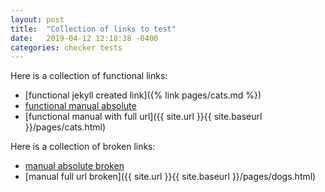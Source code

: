```yaml
---
layout: post
title:  "Collection of links to test"
date:   2019-04-12 12:18:38 -0400
categories: checker tests
---
```


Here is a collection of functional links:

- [functional jekyll created link]({% link pages/cats.md %})
- [functional manual absolute](/pages/cats.html)
- [functional manual with full url]({{ site.url }}{{ site.baseurl }}/pages/cats.html)

Here is a collection of broken links:

- [manual absolute broken](/pages/dogs.html)
- [manual full url broken]({{ site.url }}{{ site.baseurl }}/pages/dogs.html)
